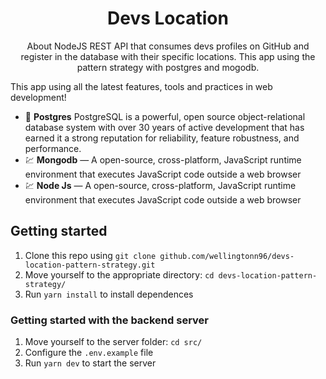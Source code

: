 <h1 align="center">
Devs Location
</h1>
<p align="center">
About NodeJS REST API that consumes devs profiles on GitHub and register in the database with their specific locations. This app using the pattern strategy with postgres and mogodb.
</p>

This app using all the latest features, tools and practices in web development!

- :blue_book: **Postgres** PostgreSQL is a powerful, open source object-relational database system with over 30 years of active development that has earned it a strong reputation for reliability, feature robustness, and performance.
- 💹 **Mongodb** — A open-source, cross-platform, JavaScript runtime environment that executes JavaScript code outside a web browser
- 💹 **Node Js** — A open-source, cross-platform, JavaScript runtime environment that executes JavaScript code outside a web browser

## Getting started

1. Clone this repo using `git clone github.com/wellingtonn96/devs-location-pattern-strategy.git`
2. Move yourself to the appropriate directory: `cd devs-location-pattern-strategy/`
3. Run `yarn install` to install dependences

### Getting started with the backend server

1. Move yourself to the server folder: `cd src/`
2. Configure the `.env.example` file
3. Run `yarn dev` to start the server

